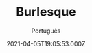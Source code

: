 ---
id: 'c77e2170-4606-4e77-add4-66bae8eb04cb'
type: 'movie' # Filme, Série, Anime
title: "Burlesque"
synopsis: ["Ali (Christina Aguilera) deixou sua pequena cidade natal em busca do sucesso em Los Angeles. Logo ao chegar ela conhece a boate Burlesque, especializada em shows musicais de belas mulheres, que sempre se apresentam usando playback. O local é gerenciado por Tess (Cher), que nega uma chance a Ali. Ela insiste e consegue ser contratada como garçonete, graças à ajuda do balconista Jack (Cam Gigandet). Ali passa a acompanhar todos os shows, decorando as canções e coreografias. Quando Tess e seu braço-direito Sean (Stanley Tucci) realizam uma audição em busca de novas bailarinas, Ali aproveita a chance para mostrar do que é capaz.",
]
originalTitle: "Burlesque"
date: '2021-04-05T19:05:53.000Z'
update: '2021-04-05T19:05:53.000Z'
releaseDate: '2010-11-23T03:00:00.000Z'
imdb:
  rating: '6.4' # 8.5
  id: '' # tt0470752
duration: '1h 59 Min'
trailer:
  urls: [
    'B-FQ7W8uK9o',
  ]
tags: ['1080p']
genre: ['Drama', 'Musical'] #
quality: 'BluRay' # BluRay, WEB-DL, HDTV, WEB-DL4K, WEB-DLe
format: 'Mkv' # MKV, MP4, TS
audio: 'Português, Inglês' # Dublado, Legendado, Dual Audio, Dub & Leg
subtitle: 'Português' # Português, inglês,
size: '2.82 GB' # 4.8 GB
audioQuality: 10
videoQuality: 10
directors: []
#  - name: 'Lana Wachowski'
#    image: ''
#  - name: 'Lilly Wachowski'
#    image: ''
cast: []
#  - name: 'Keanu Reeves'
#    image: ''
#    characterName: 'Neo'
writers: []
#  - name: ''
#    image: ''
maturityRating:
  age: '' # L , 10, 12, 14, 16, 18
  topics: [''] # Violence, Illegal drugs, Inappropriate Language, Legal Drugs, Sexual Content, Extreme Violence
###########################################
download:
  
  - url: 'magnet:?xt=urn:btih:a31db2862635d9811816e397d0e7d3fff10da951&dn=Burlesque%202010%205.1%20(1080p)&tr=udp%3a%2f%2ftracker.opentrackr.org%3a1337%2fannounce&tr=udp%3a%2f%2ftracker.openbittorrent.com%3a80%2fannounce&tr=udp%3a%2f%2ftracker.trackerfix.com%3a80%2fannounce&tr=udp%3a%2f%2ftracker.coppersurfer.tk%3a6969%2fannounce&tr=udp%3a%2f%2ftracker.leechers-paradise.org%3a6969%2fannounce&tr=udp%3a%2f%2feddie4.nl%3a6969%2fannounce&tr=udp%3a%2f%2fp4p.arenabg.com%3a1337%2fannounce&tr=udp%3a%2f%2fexplodie.org%3a6969%2fannounce&tr=udp%3a%2f%2fzer0day.ch%3a1337%2fannounce'
    resolution: '1080p' # 720p, 1080p, 4K,
    audio: 'Dual Áudio' # Dublado, Legendado, Dual Audio
    size: '' # 4.8 GB
    quality: '' # BluRay, WEB-DL
    format: '' # MKV
images:
  cover: '/assets/movies/burlesque.jpg'
  background: '/assets/movies/'
---